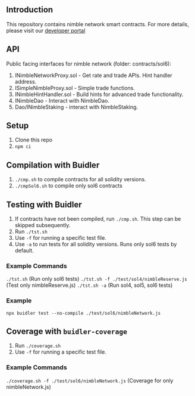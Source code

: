 ## Introduction
This repository contains nimble network smart contracts.
For more details, please visit our [developer portal](https://developer.nimble.network/)

## API
Public facing interfaces for nimble network (folder: contracts/sol6):
1. INimbleNetworkProxy.sol - Get rate and trade APIs. Hint handler address.
2. ISimpleNimbleProxy.sol - Simple trade functions.
3. INimbleHintHandler.sol - Build hints for advanced trade functionality.
4. INimbleDao - Interact with NimbleDao.
5. Dao/INimbleStaking - interact with NimbleStaking.

## Setup
1. Clone this repo
2. `npm ci`

## Compilation with Buidler
1. `./cmp.sh` to compile contracts for all solidity versions.
2. `./cmpSol6.sh` to compile only sol6 contracts

## Testing with Buidler
1. If contracts have not been compiled, run `./cmp.sh`. This step can be skipped subsequently.
2. Run `./tst.sh`
3. Use `-f` for running a specific test file.
5. Use `-a` to run tests for all solidity versions. Runs only sol6 tests by default.

### Example Commands
`./tst.sh` (Run only sol6 tests)
`./tst.sh -f ./test/sol4/nimbleReserve.js` (Test only nimbleReserve.js)
`./tst.sh -a` (Run sol4, sol5, sol6 tests)

### Example
`npx buidler test --no-compile ./test/sol6/nimbleNetwork.js`

## Coverage with `buidler-coverage`
1. Run `./coverage.sh`
2. Use `-f` for running a specific test file.

### Example Commands
`./coverage.sh -f ./test/sol6/nimbleNetwork.js` (Coverage for only nimbleNetwork.js)
